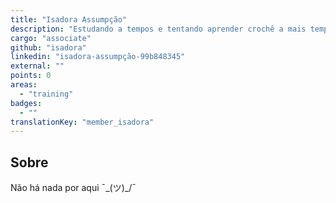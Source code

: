 ```yaml
---
title: "Isadora Assumpção"
description: "Estudando a tempos e tentando aprender crochê a mais tempos."
cargo: "associate"
github: "isadora"
linkedin: "isadora-assumpção-99b848345"
external: ""
points: 0
areas:
  - "training"
badges:
  - ""
translationKey: "member_isadora"
---
```

## Sobre
Não há nada por aqui ¯\_(ツ)_/¯